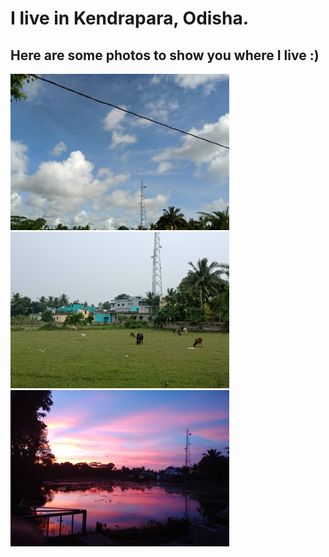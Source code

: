 # I live in Kendrapara, Odisha.
## Here are some photos to show you where I live :)

<img src=https://github.com/atulsnjena/atulsnjena/blob/master/kdp_jul30.jpg width="350" height="250">

<img src=https://github.com/atulsnjena/atulsnjena/blob/master/kdp_aug4.jpg width="350" height="250">

<img src=https://github.com/atulsnjena/atulsnjena/blob/master/kdp_sept15.jpg width="350" height="250">
